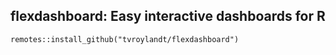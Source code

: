 
flexdashboard: Easy interactive dashboards for R
------------------------------------------------

`remotes::install_github("tvroylandt/flexdashboard")`
